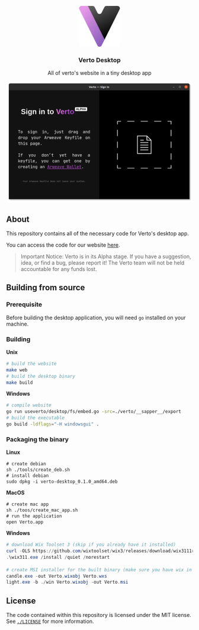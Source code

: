 <p align="center">
  <a href="https://verto.exchange">
    <img src="https://raw.githubusercontent.com/useverto/design/master/logo/logo_light.svg" alt="Verto logo (light version)" width="110" />
  </a>

  <h3 align="center">Verto Desktop</h3>

  <p align="center">
    All of verto's website in a tiny desktop app
  </p>

  <p align="center">
    <img src="./assets/desktop.png" alt="Verto Home Screenshot" />
  </p>

</p>

## About

This repository contains all of the necessary code for Verto's desktop app.

You can access the code for our website [here](https://github.com/useverto/verto).

> Important Notice: Verto is in its Alpha stage. If you have a suggestion, idea, or find a bug, please report it! The Verto team will not be held accountable for any funds lost.

## Building from source

### Prerequisite

Before building the desktop application, you will need `go` installed on your machine.

### Building

**Unix**
```sh
# build the website
make web
# build the desktop binary
make build
```

**Windows**
```sh
# compile website
go run useverto/desktop/fs/embed.go -src=./verto/__sapper__/export
# build the executable
go build -ldflags="-H windowsgui" .
```

### Packaging the binary

**Linux**

```shell script
# create debian
sh ./tools/create_deb.sh
# install debian
sudo dpkg -i verto-desktop_0.1.0_amd64.deb
```

**MacOS**

```shell script
# create mac app
sh ./toos/create_mac_app.sh
# run the application
open Verto.app
```
**Windows**

```ps1
# download Wix Toolset 3 (skip if you already have it installed)
curl -OLS https://github.com/wixtoolset/wix3/releases/download/wix3111rtm/wix311.exe
.\wix311.exe /install /quiet /norestart

# create MSI installer for the built binary (make sure you have wix in your PATH env var)
candle.exe -out Verto.wixobj Verto.wxs
light.exe -b ./win Verto.wixobj -out Verto.msi
```

## License

The code contained within this repository is licensed under the MIT license.
See [`./LICENSE`](./LICENSE) for more information.
